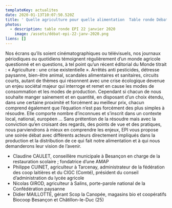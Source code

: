 ```yaml
---
templateKey: actualites
date: 2020-01-13T10:07:50.520Z
title: ' Quelle agriculture pour quelle alimentation  Table ronde Débat  au FJT les oiseaux mercredi 22 janvier 18h30'
photos:
  - description: table ronde EPI 22 janvier 2020
    image: /assets/débat-epi-22-janv-2020.png
liens: []
---
```

Nos écrans qu’ils soient cinématographiques ou télévisuels, nos journaux périodiques ou quotidiens témoignent régulièrement d’un monde agricole questionné et en questions, à tel point qu’un récent éditorial du Monde titrait : « Agriculture : une crise existentielle ».
Arrêtés anti pesticides, détresse paysanne, bien-être animal, scandales alimentaires et sanitaires, circuits courts, autant de thèmes qui résonnent avec une crise écologique devenue un enjeu sociétal majeur qui interroge et remet en cause les modes de consommation et les modes de production.
Cependant si chacun de nous souhaite manger sainement et en quantité, en disposant d’un choix étendu, dans une certaine proximité et forcément au meilleur prix, chacun comprend également que l’équation n’est pas forcément des plus simples à résoudre. Elle
comporte nombre d’inconnues et s’inscrit dans un contexte local, national, européen ...
Sans prétention de la résoudre mais avec la conviction qu’en croisant des regards, des points de vue et des pratiques, nous parviendrons à mieux en comprendre les enjeux, EPI vous propose une soirée débat avec différents acteurs directement impliqués dans la production et la distribution de ce qui fait notre alimentation et à qui nous demanderons leur vision de l’avenir.
- Claudine CAULET, conseillère municipale à Besançon en charge de la restauration scolaire ; fondatrice d’une AMAP
- Philippe CUINET, agriculteur à Tarcenay, administrateur de la fédération des coop laitières et du CIGC (Comté), président du conseil d’administration du lycée agricole
- Nicolas GIROD, agriculteur à Salins, porte-parole national de la Confédération paysanne
- Didier MAILLOTTE, gérant Scop la Canopée, magasins bio et coopératifs Biocoop Besançon et Châtillon-le-Duc (25)
